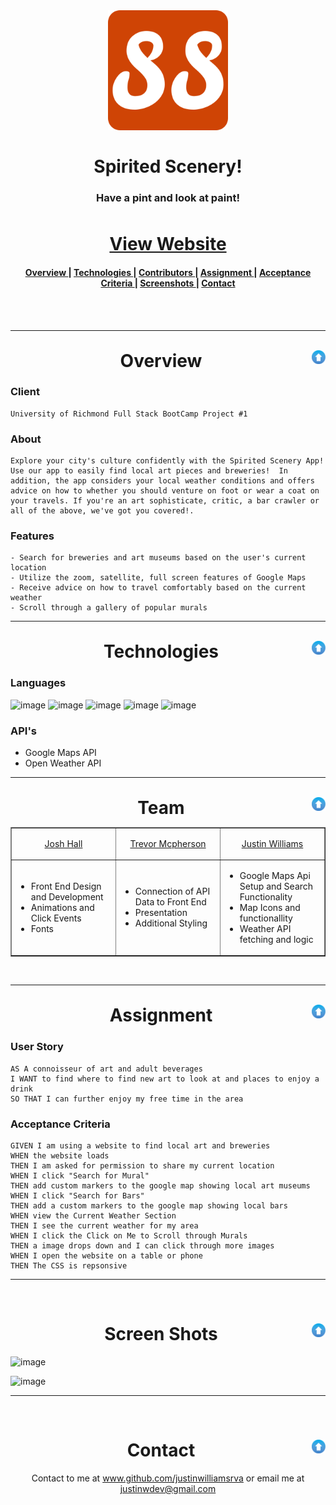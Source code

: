 <h1 align="center"style="border-bottom:none;margin:0">
  <a name="logo" href="https://justinwilliamsrva.github.io/Spirited-Scenery/"><img src="assets/icons/logobig.png" alt="Spirted Scenery" width="192"></a>
  <br>
  <br>
  Spirited Scenery!
</h1>
<h3 align="center"style="border-bottom:none ">Have a pint and look at paint!</h3>
<br>

 <a class="button" href="https://justinwilliamsrva.github.io/Spirited-Scenery"><h1  align="center" style="border-bottom:none;margin:0 ">View Website </h1></a>

<div align="center"><a name="menu"></a>
  <h4>
    <a href="https://github.com/justinwilliamsrva/Spirited-Scenery#Overview">
      Overview
    </a>
    <span> | </span>
    <a href="https://github.com/justinwilliamsrva/Spirited-Scenery#Technologies">
      Technologies
    </a>
    <span> | </span>
    <a href="https://github.com/justinwilliamsrva/Spirited-Scenery#Team">
      Contributors
    </a>
    <span> | </span>
    <a href="https://github.com/justinwilliamsrva/Spirited-Scenery#Assignment">
      Assignment
    </a>
    <span> | </span>
    <a href="https://www.vcloudinfo.com/click-here">
      Acceptance Criteria
    </a>
    <span> | </span>
    <a href="https://github.com/justinwilliamsrva/Spirited-Scenery#Screenshots">
      Screenshots
    </a>
    <span> | </span>
    <a href="https://github.com/CCOSTAN/Home-AssistantConfig#diagram">
      Contact
    </a>
  </h4>
</div>

<br>
<br>


---
<br>


<h1 style="text-align: center;border-bottom:none;margin:0" name="Overview" > Overview  <a href="https://github.com/justinwilliamsrva/Spirited-Scenery#logo"><img align="right" border="0" src="https://raw.githubusercontent.com/CCOSTAN/Home-AssistantConfig/master/config/www/custom_ui/floorplan/images/branding/up_arrow.png" width="22" ></a></h1>



<h3> Client
</h3>

```
University of Richmond Full Stack BootCamp Project #1
```

<h3>About </h3>

```
Explore your city's culture confidently with the Spirited Scenery App!  Use our app to easily find local art pieces and breweries!  In addition, the app considers your local weather conditions and offers advice on how to whether you should venture on foot or wear a coat on your travels. If you're an art sophisticate, critic, a bar crawler or all of the above, we've got you covered!.
```

<h3>Features </h3>

```
- Search for breweries and art museums based on the user's current location
- Utilize the zoom, satellite, full screen features of Google Maps
- Receive advice on how to travel comfortably based on the current weather
- Scroll through a gallery of popular murals
```



---
<br>

<h1 align="center" name="Technologies" style="border-bottom:none;margin:0"> Technologies  <a href="https://github.com/justinwilliamsrva/Spirited-Scenery#logo"><img align="right" border="0" src="https://raw.githubusercontent.com/CCOSTAN/Home-AssistantConfig/master/config/www/custom_ui/floorplan/images/branding/up_arrow.png" width="22" ></a></h1>

### Languages

![image](https://img.shields.io/badge/HTML5-E34F26?style=for-the-badge&logo=html5&logoColor=white)
![image](https://img.shields.io/badge/CSS-239120?&style=for-the-badge&logo=css3&logoColor=white)
![image](https://img.shields.io/badge/JavaScript-323330?style=for-the-badge&logo=javascript&logoColor=F7DF1E)
![image](https://img.shields.io/badge/Material--UI-0081CB?style=for-the-badge&logo=material-ui&logoColor=white)
![image](https://img.shields.io/badge/jQuery-0769AD?style=for-the-badge&logo=jquery&logoColor=white)
### API's
- Google Maps API
- Open Weather API

---
<br>



<h1 align="center" name="Team" style="border-bottom:none;margin:0"> Team  <a href="https://github.com/justinwilliamsrva/Spirited-Scenery#logo"><img align="right" border="0" src="https://raw.githubusercontent.com/CCOSTAN/Home-AssistantConfig/master/config/www/custom_ui/floorplan/images/branding/up_arrow.png" width="22" ></a></h1>

<table align="center" border="1">

<tr><td align="center" colspan="1" style="width:33%">

[Josh Hall](https://github.com/JoshHallRVA)

</td><td align="center" colspan="1" style="width:33%">

[Trevor Mcpherson](https://github.com/mcphersonts)

</td><td align="center" colspan="1" style="width:33%">

[Justin Williams](https://github.com/justinwilliamsrva)</td></tr>

<tr><td colspan="1">
<ul>
          <li>Front End Design and Development</li>
          <li>Animations and Click Events</li>
          <li>Fonts</li>

</ul>

</td><td colspan="1">
<ul>  <li>Connection of API Data to Front End</li>
            <li>Presentation</li>
            <li>Additional Styling</li>

</ul>
</td><td colspan="1">
<ul>
<li>Google Maps Api Setup and Search Functionality</li>
<li>Map Icons and functionallity</li>
<li>Weather API fetching and logic</li>

</ul>
</td></tr>

</table>
<br>

---
<br>

<h1  align="center" style="border-bottom:none;margin:0" name="Assignment" > Assignment  <a href="https://github.com/justinwilliamsrva/Spirited-Scenery#logo"><img align="right" border="0" src="https://raw.githubusercontent.com/CCOSTAN/Home-AssistantConfig/master/config/www/custom_ui/floorplan/images/branding/up_arrow.png" width="22" ></a></h1>

### User Story

```
AS A connoisseur of art and adult beverages
I WANT to find where to find new art to look at and places to enjoy a drink
SO THAT I can further enjoy my free time in the area
```

### Acceptance Criteria

```
GIVEN I am using a website to find local art and breweries
WHEN the website loads
THEN I am asked for permission to share my current location
WHEN I click "Search for Mural"
THEN add custom markers to the google map showing local art museums
WHEN I click "Search for Bars"
THEN add a custom markers to the google map showing local bars
WHEN view the Current Weather Section
THEN I see the current weather for my area
WHEN I click the Click on Me to Scroll through Murals
THEN a image drops down and I can click through more images
WHEN I open the website on a table or phone
THEN The CSS is repsonsive
```
---
<br>

<h1 style="text-align: center;border-bottom:none" name="Screenshots" > Screen Shots  <a href="https://github.com/justinwilliamsrva/Spirited-Scenery#logo"><img align="right" border="0" src="https://raw.githubusercontent.com/CCOSTAN/Home-AssistantConfig/master/config/www/custom_ui/floorplan/images/branding/up_arrow.png" width="22" ></a></h1>

![image](https://user-images.githubusercontent.com/63308516/87229085-4e44ab80-c373-11ea-8b3f-2c25cd71b60a.png)

![image](https://user-images.githubusercontent.com/63308516/87229113-851ac180-c373-11ea-8ebc-f2c51d8c7e72.png)

---
<br>

<h1 style="text-align: center;border-bottom:none" name="Contact" > Contact  <a href="https://github.com/justinwilliamsrva/Spirited-Scenery#logo"><img align="right" border="0" src="https://raw.githubusercontent.com/CCOSTAN/Home-AssistantConfig/master/config/www/custom_ui/floorplan/images/branding/up_arrow.png" width="22" ></a></h1>
<p style="text-align: center">Contact to me  at <a href="www.github.com/justinwilliamsrva">www.github.com/justinwilliamsrva</a> or email me at <a href="mailto: justinwdev@gmail.com">justinwdev@gmail.com</a><p>